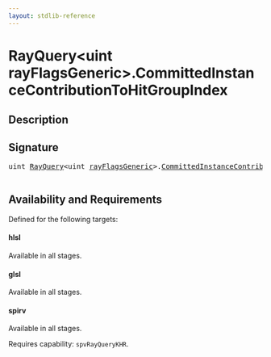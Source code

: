 ```yaml
---
layout: stdlib-reference
---
```


# RayQuery\<uint rayFlagsGeneric\>\.CommittedInstanceContributionToHitGroupIndex

## Description





## Signature 

<pre>
<span class="code_keyword">uint</span> <a href="index.html" class="code_type">RayQuery</a>&lt;<span class="code_keyword">uint</span> <a href="index.html#decl-rayFlagsGeneric" class="code_var">rayFlagsGeneric</a>&gt;.<a href="committedinstancecontributiontohitgroupindex-09htvy13.html">CommittedInstanceContributionToHitGroupIndex</a>();

</pre>

## Availability and Requirements

Defined for the following targets:

#### hlsl
Available in all stages.

#### glsl
Available in all stages.

#### spirv
Available in all stages.

Requires capability: `spvRayQueryKHR`.



